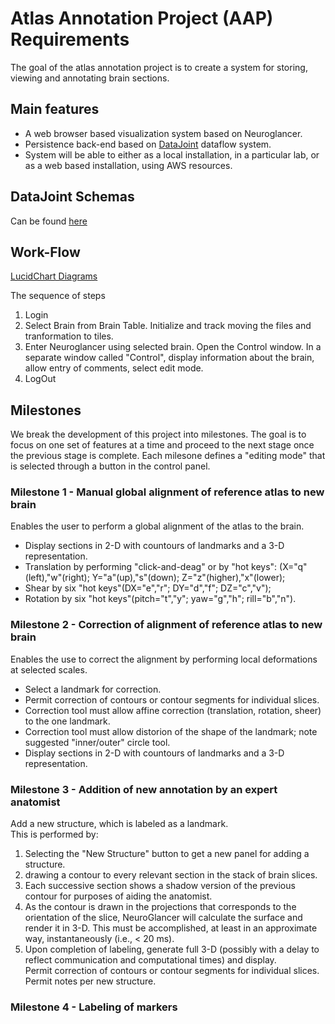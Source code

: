 # Atlas Annotation Project (AAP) Requirements
The goal of the atlas annotation project is to create a system for storing, viewing and annotating brain sections.

## Main features
* A web browser based visualization system based on Neuroglancer.
* Persistence back-end based on [DataJoint](https://datajoint.io/) dataflow system.
* System will be able to either as a local installation, in a particular lab, or as a web based installation, using AWS resources.

## DataJoint Schemas
   Can be found [here](https://github.com/ActiveBrainAtlas/Datajoint_Interface/blob/master/project_schemas/atlas_schema_python_v3/creator_atlas_v3.ipynb)

## Work-Flow

[LucidChart Diagrams](https://www.lucidchart.com/documents/embeddedchart/1c75b2c8-f864-4aae-b818-6416fc36d51c)

The sequence of steps 

1. Login
2. Select Brain from Brain Table. Initialize and track moving the files and tranformation to tiles.
3. Enter Neuroglancer using selected brain. Open the Control window.
  In a separate window called "Control", display information about the brain, allow entry of comments, select edit mode.
1. LogOut

## Milestones
We break the development of this project into milestones. The goal is to focus on one set of features at a time and proceed to the next stage once the previous stage is complete. Each milesone defines a "editing mode" that is selected through a button in the control panel.

### Milestone 1 - Manual global alignment of reference atlas to new brain 
Enables the user to perform a global alignment of the atlas to the brain. 

* Display sections in 2-D with countours of landmarks and a 3-D representation.  
* Translation by performing "click-and-deag" or by "hot keys": (X="q"(left),"w"(right); Y="a"(up),"s"(down); Z="z"(higher),"x"(lower); 
* Shear by six "hot keys"(DX="e","r"; DY="d","f"; DZ="c","v"); 
* Rotation by six "hot keys"(pitch="t","y"; yaw="g","h"; rill="b","n").  

### Milestone 2 - Correction of alignment of reference atlas to new brain
Enables the use to correct the alignment by performing local deformations at selected scales.

* Select a landmark for correction.  
* Permit correction of contours or contour segments for individual slices.  
* Correction tool must allow affine correction (translation, rotation, sheer) to the one landmark.  
* Correction tool must allow distorion of the shape of the landmark; note suggested "inner/outer" circle tool.  
* Display sections in 2-D with countours of landmarks and a 3-D representation.   

### Milestone 3 - Addition of new annotation by an expert anatomist 
Add a new structure, which is labeled as a landmark.  
This is performed by:
1. Selecting the "New Structure" button to get a new panel for adding a structure.
2. drawing a contour to every relevant section in the stack of brain slices.  
3. Each successive section shows a shadow version of the previous contour for purposes of aiding the anatomist.  
4. As the contour is drawn in the projections that corresponds to the orientation of the slice, NeuroGlancer will calculate the surface and render it in 3-D. This must be accomplished, at least in an approximate way, instantaneously (i.e., < 20 ms).  
5. Upon completion of labeling, generate full 3-D (possibly with a delay to reflect communication and computational times) and display.  
Permit correction of contours or contour segments for individual slices. 
Permit notes per new structure.
### Milestone 4 - Labeling of markers
